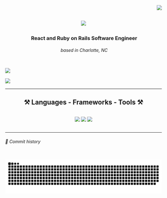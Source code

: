 <img align="right" src="https://visitor-badge.laobi.icu/badge?page_id=mpasichnyuk.mpasichnyuk" />

<h1 align="center">
    <img src="https://readme-typing-svg.herokuapp.com?font=Fira+Code&weight=600&size=25&pause=500&color=535DF7&center=true&vCenter=true&random=false&width=500&height=70&lines=Hi+There!+%F0%9F%91%8B;I'm+Mikhail+Pasichnyuk!" />
</h1>

<h3 align="center"> React and Ruby on Rails Software Engineer </h3>
<h6 align="center"> based in Charlotte, NC </h6>

<br/>

<span align="center"> 
  <a target="_blank" href="https://www.linkedin.com/in/mpasichniuk">
    <img src="https://img.shields.io/badge/LinkedIn-0077B5?style=for-the-badge&logo=linkedin&logoColor=white" />
  </a>
    <p> </p>
  <a href="https://mpasichnyuk.com" target="_blank">
     <img src="https://img.shields.io/badge/Portfolio-FF5722?style=for-the-badge&logo=safari&logoColor=white" /> 
      <!-- sqlite, todoist, safari, google-chrome are other good icon options -->
  </a>
</span>

 <hr/>
<h2 align="center">⚒️ Languages - Frameworks - Tools ⚒️</h2>
<br/>
<div align="center">
    <img src="https://skillicons.dev/icons?i=ruby,react,rails,postgres,redux,bootstrap,mui,html,css,javascript" />
    <img src="https://skillicons.dev/icons?i=docker,vim,neovim,vscode,git,gitlab,github,figma,tailwind,linux" />
    <img src="https://skillicons.dev/icons?i=threejs,styledcomponents,idea,python,typescript,apple,blender,unreal,godot,ubuntu" /><br>
</div>

<br/>
<hr/>

<div aligh="center">
    <h6>🐍 Commit history</h6>
    <br>
    <img src="https://raw.githubusercontent.com/mpasichnyuk/mpasichnyuk/output/snake.svg" alt="Snake animation" />
</div>
<!--
**mpasichnyuk/mpasichnyuk** is a ✨ _special_ ✨ repository because its `README.md` (this file) appears on your GitHub profile.

Here are some ideas to get you started:

- 🔭 I’m currently working on ...
- 🌱 I’m currently learning ...
- 👯 I’m looking to collaborate on ...
- 🤔 I’m looking for help with ...
- 💬 Ask me about ...
- 📫 How to reach me: ...
- 😄 Pronouns: ...
- ⚡ Fun fact: ...
-->
